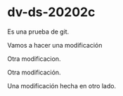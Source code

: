 # dv-ds-20202c
Es una prueba de git.

Vamos a hacer una modificación

Otra modificacion.

Otra modificación.

Una modificación hecha en otro lado.
